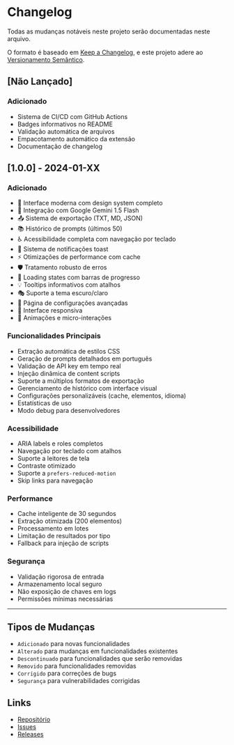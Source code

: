 # Changelog

Todas as mudanças notáveis neste projeto serão documentadas neste arquivo.

O formato é baseado em [Keep a Changelog](https://keepachangelog.com/pt-BR/1.0.0/),
e este projeto adere ao [Versionamento Semântico](https://semver.org/lang/pt-BR/).

## [Não Lançado]

### Adicionado
- Sistema de CI/CD com GitHub Actions
- Badges informativos no README
- Validação automática de arquivos
- Empacotamento automático da extensão
- Documentação de changelog

## [1.0.0] - 2024-01-XX

### Adicionado
- 🎨 Interface moderna com design system completo
- 🤖 Integração com Google Gemini 1.5 Flash
- 📤 Sistema de exportação (TXT, MD, JSON)
- 📚 Histórico de prompts (últimos 50)
- ♿ Acessibilidade completa com navegação por teclado
- 🔔 Sistema de notificações toast
- ⚡ Otimizações de performance com cache
- 🛡️ Tratamento robusto de erros
- 🎯 Loading states com barras de progresso
- 💡 Tooltips informativos com atalhos
- 🎭 Suporte a tema escuro/claro
- 🔧 Página de configurações avançadas
- 📱 Interface responsiva
- 🚀 Animações e micro-interações

### Funcionalidades Principais
- Extração automática de estilos CSS
- Geração de prompts detalhados em português
- Validação de API key em tempo real
- Injeção dinâmica de content scripts
- Suporte a múltiplos formatos de exportação
- Gerenciamento de histórico com interface visual
- Configurações personalizáveis (cache, elementos, idioma)
- Estatísticas de uso
- Modo debug para desenvolvedores

### Acessibilidade
- ARIA labels e roles completos
- Navegação por teclado com atalhos
- Suporte a leitores de tela
- Contraste otimizado
- Suporte a `prefers-reduced-motion`
- Skip links para navegação

### Performance
- Cache inteligente de 30 segundos
- Extração otimizada (200 elementos)
- Processamento em lotes
- Limitação de resultados por tipo
- Fallback para injeção de scripts

### Segurança
- Validação rigorosa de entrada
- Armazenamento local seguro
- Não exposição de chaves em logs
- Permissões mínimas necessárias

---

## Tipos de Mudanças

- `Adicionado` para novas funcionalidades
- `Alterado` para mudanças em funcionalidades existentes
- `Descontinuado` para funcionalidades que serão removidas
- `Removido` para funcionalidades removidas
- `Corrigido` para correções de bugs
- `Segurança` para vulnerabilidades corrigidas

## Links

- [Repositório](https://github.com/aajunior43/extensao-extrator-designer)
- [Issues](https://github.com/aajunior43/extensao-extrator-designer/issues)
- [Releases](https://github.com/aajunior43/extensao-extrator-designer/releases)